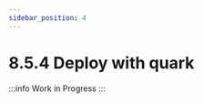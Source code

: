 ```yaml
---
sidebar_position: 4
---
```


# 8.5.4 Deploy with quark

<!-- prettier-ignore -->
:::info
Work in Progress
:::
